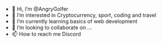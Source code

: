 - 👋 Hi, I’m @AngryGolfer
- 👀 I’m interested in Cryptocurrency, sport, coding and travel
- 🌱 I’m currently learning basics of web development
- 💞️ I’m looking to collaborate on ...
- 📫 How to reach me Discord

<!---
AngryGolfer/AngryGolfer is a ✨ special ✨ repository because its `README.md` (this file) appears on your GitHub profile.
You can click the Preview link to take a look at your changes.
--->
